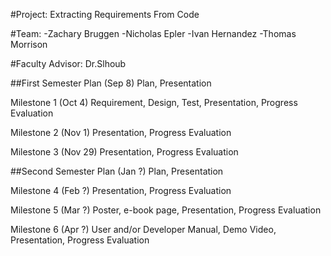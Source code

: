 #Project: Extracting Requirements From Code

#Team:
-Zachary Bruggen
-Nicholas Epler
-Ivan Hernandez
-Thomas Morrison

#Faculty Advisor: Dr.Slhoub

##First Semester
Plan (Sep 8) 	Plan, Presentation

Milestone 1 (Oct 4) 	Requirement, Design, Test, Presentation, Progress Evaluation

Milestone 2 (Nov 1) 	Presentation, Progress Evaluation

Milestone 3 (Nov 29) 	Presentation, Progress Evaluation

##Second Semester
Plan (Jan ?) 	Plan, Presentation

Milestone 4 (Feb ?) 	Presentation, Progress Evaluation

Milestone 5 (Mar ?) 	Poster, e-book page, Presentation, Progress Evaluation

Milestone 6 (Apr ?) 	User and/or Developer Manual, Demo Video, Presentation, Progress Evaluation

